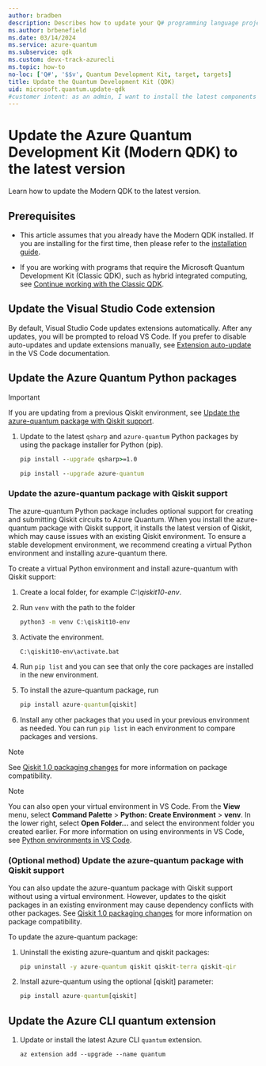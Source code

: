```yaml
---
author: bradben
description: Describes how to update your Q# programming language projects and the Quantum Development Kit (QDK) to the current version.
ms.author: brbenefield
ms.date: 03/14/2024
ms.service: azure-quantum
ms.subservice: qdk
ms.custom: devx-track-azurecli
ms.topic: how-to
no-loc: ['Q#', '$$v', Quantum Development Kit, target, targets]
title: Update the Quantum Development Kit (QDK)
uid: microsoft.quantum.update-qdk
#customer intent: as an admin, I want to install the latest components of Azure Quantum
---
```


# Update the Azure Quantum Development Kit (Modern QDK) to the latest version

Learn how to update the Modern QDK to the latest version.

## Prerequisites

- This article assumes that you already have the Modern QDK installed. If you are installing for the first time, then please refer to the [installation guide](xref:microsoft.quantum.install-qdk.overview).

- If you are working with programs that require the Microsoft Quantum Development Kit (Classic QDK), such as hybrid integrated computing, see [Continue working with the Classic QDK](xref:microsoft.quantum.install-qdk.overview#compatibility-with-the-classic-qdk).

## Update the Visual Studio Code extension

By default, Visual Studio Code updates extensions automatically. After any updates, you will be prompted to reload VS Code. If you prefer to disable auto-updates and update extensions manually, see [Extension auto-update](https://code.visualstudio.com/docs/editor/extension-marketplace#_extension-autoupdate) in the VS Code documentation.

## Update the Azure Quantum Python packages

> [!IMPORTANT]
> If you are updating from a previous Qiskit environment, see [Update the azure-quantum package with Qiskit support](xref:microsoft.quantum.update-qdk#update-azure-quantum-with-qiskit-support).

1. Update to the latest `qsharp` and `azure-quantum` Python packages by using the package installer for Python (pip).
  
    ```cmd
    pip install --upgrade qsharp>=1.0
    ```

    ```cmd
    pip install --upgrade azure-quantum
    ```
### Update the azure-quantum package with Qiskit support 

The azure-quantum Python package includes optional support for creating and submitting Qiskit circuits to Azure Quantum. When you install the azure-quantum package with Qiskit support, it installs the latest version of Qiskit, which may cause issues with an existing Qiskit environment. To ensure a stable development environment, we recommend creating a virtual Python environment and installing azure-quantum there. 

To create a virtual Python environment and install azure-quantum with Qiskit support:
1. Create a local folder, for example *C:\qiskit10-env*.
1. Run `venv` with the path to the folder

    ```cmd
    python3 -m venv C:\qiskit10-env
    ```

1. Activate the environment.

    ```cmd
    C:\qiskit10-env\activate.bat
    ```

1. Run `pip list` and you can see that only the core packages are installed in the new environment.
1. To install the azure-quantum package, run

    ```cmd
    pip install azure-quantum[qiskit]
    ```
1. Install any other packages that you used in your previous environment as needed. You can run `pip list` in each environment to compare packages and versions. 

> [!NOTE]
> See [Qiskit 1.0 packaging changes](https://docs.quantum.ibm.com/api/migration-guides/qiskit-1.0-installation#qiskit-10-packaging-changes) for more information on package compatibility. 

> [!NOTE]
> You can also open your virtual environment in VS Code. From the **View** menu, select **Command Palette** > **Python: Create Environment** > **venv**. In the lower right, select **Open Folder...** and select the environment folder you created earlier.  For more information on using environments in VS Code, see [Python environments in VS Code](https://code.visualstudio.com/docs/python/environments).

### (Optional method) Update the azure-quantum package with Qiskit support 

You can also update the azure-quantum package with Qiskit support without using a virtual environment. However, updates to the qiskit packages in an existing environment may cause dependency conflicts with other packages. See [Qiskit 1.0 packaging changes](https://docs.quantum.ibm.com/api/migration-guides/qiskit-1.0-installation#qiskit-10-packaging-changes) for more information on package compatibility. 

To update the azure-quantum package:
1. Uninstall the existing azure-quantum and qiskit packages:

    ```cmd
    pip uninstall -y azure-quantum qiskit qiskit-terra qiskit-qir
    ```
1. Install azure-quantum using the optional [qiskit] parameter:

    ```cmd
    pip install azure-quantum[qiskit]
    ```
    
## Update the Azure CLI quantum extension

1. Update or install the latest Azure CLI `quantum` extension.

    ```azurecli
    az extension add --upgrade --name quantum
    ```

